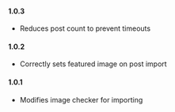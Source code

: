 #### 1.0.3
* Reduces post count to prevent timeouts

#### 1.0.2
* Correctly sets featured image on post import

#### 1.0.1
* Modifies image checker for importing